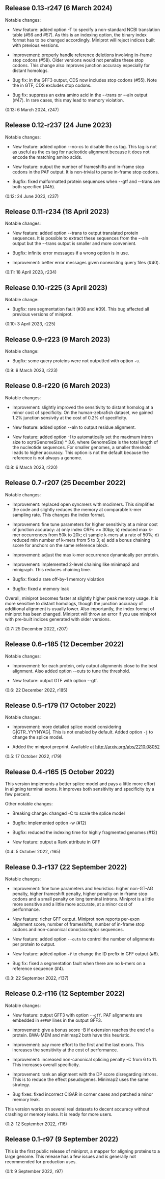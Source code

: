 Release 0.13-r247 (6 March 2024)
--------------------------------

Notable changes:

 * New feature: added option -T to specify a non-standard NCBI translation
   table (#56 and #57). As this is an indexing option, the binary index format
   has to be changed accordingly. Miniprot will reject indices built with
   previous versions.

 * Improvement: properly handle reference deletions involving in-frame stop
   codons (#58). Older versions would not penalize these stop codons. This
   change also improves junction accuracy especially for distant homologs.

 * Bug fix: in the GFF3 output, CDS now includes stop codons (#55). Note the in
   GTF, CDS excludes stop codons.

 * Bug fix: suppress an extra amino acid in the --trans or --aln output (#47).
   In rare cases, this may lead to memory violation.

(0.13: 6 March 2024, r247)



Release 0.12-r237 (24 June 2023)
--------------------------------

Notable changes:

 * New feature: added option --no-cs to disable the cs tag. This tag is not as
   useful as the cs tag for nucleotide alignment because it does not encode the
   matching amino acids.

 * New feature: output the number of frameshifts and in-frame stop codons in
   the PAF output. It is non-trivial to parse in-frame stop codons.

 * Bugfix: fixed malformatted protein sequences when --gtf and --trans are both
   specified (#45).

(0.12: 24 June 2023, r237)



Release 0.11-r234 (18 April 2023)
---------------------------------

Notable changes:

 * New feature: added option --trans to output translated protein sequences. It
   is possible to extract these sequences from the --aln output but the --trans
   output is smaller and more convenient.

 * Bugfix: infinite error messages if a wrong option is in use.

 * Improvement: better error messages given nonexisting query files (#40).

(0.11: 18 April 2023, r234)



Release 0.10-r225 (3 April 2023)
--------------------------------

Notable change:

 * Bugfix: rare segmentation fault (#38 and #39). This bug affected all
   previous versions of miniprot.

(0.10: 3 April 2023, r225)



Release 0.9-r223 (9 March 2023)
-------------------------------

Notable change:

 * Bugfix: some query proteins were not outputted with option `-u`.

(0.9: 9 March 2023, r223)



Release 0.8-r220 (6 March 2023)
-------------------------------

Notable changes:

 * Improvement: slightly improved the sensitivity to distant homolog at a minor
   cost of specificity. On the human-zebrafish dataset, we gained 1.2% junction
   sensivity at the cost of 0.2% of specificity.

 * New feature: added option --aln to output residue alignment.

 * New feature: added option -I to automatically set the maximum intron size to
   sqrt(GenomeSize) * 3.6, where GenomeSize is the total length of the
   nucleotide sequences. For smaller genomes, a smaller threshold leads to
   higher accuracy. This option is not the default because the reference is not
   always a genome.

(0.8: 6 March 2023, r220)



Release 0.7-r207 (25 December 2022)
-----------------------------------

Notable changes:

 * Improvement: replaced open syncmers with modimers. This simplifies the code
   and slightly reduces the memory at comparable k-mer sampling rate. This
   changes the index format.

 * Improvement: fine tune parameters for higher sensitivity at a minor cost of
   junction accuracy: a) only index ORFs >= 30bp; b) reduced max k-mer
   occurrences from 50k to 20k; c) sample k-mers at a rate of 50%; d) reduced
   min number of k-mers from 5 to 3; e) add a bonus chaining score for anchors
   on the same reference block.

 * Improvement: adjust the max k-mer occurrence dynamically per protein.

 * Improvement: implemented 2-level chaining like minimap2 and minigraph. This
   reduces chaining time.

 * Bugfix: fixed a rare off-by-1 memory violation

 * Bugfix: fixed a memory leak

Overall, miniprot becomes faster at slightly higher peak memory usage. It is
more sensitive to distant homologs, though the junction accuracy of additional
alignment is usually lower. Also importantly, the index format of miniprot has
been changed. Miniprot will throw an error if you use miniprot with pre-built
indices generated with older versions.

(0.7: 25 December 2022, r207)



Release 0.6-r185 (12 December 2022)
-----------------------------------

Notable changes:

 * Improvement: for each protein, only output alignments close to the best
   alignment. Also added option --outs to tune the threshold.

 * New feature: output GTF with option --gtf.

(0.6: 22 December 2022, r185)



Release 0.5-r179 (17 October 2022)
----------------------------------

Notable changes:

 * Improvement: more detailed splice model considering G|GTR..YYYNYAG|. This is
   not enabled by default. Added option `-j` to change the splice model.

 * Added the miniprot preprint. Available at http://arxiv.org/abs/2210.08052

(0.5: 17 October 2022, r179)



Release 0.4-r165 (5 October 2022)
---------------------------------

This version implements a better splice model and pays a little more effort in
aligning terminal exons. It improves both sensitivity and specificity by a few
percent.

Other notable changes:

 * Breaking change: changed -C to scale the splice model

 * Bugfix: implemented option -w (#12)

 * Bugfix: reduced the indexing time for highly fragmented genomes (#12)

 * New feature: output a Rank attribute in GFF

(0.4: 5 October 2022, r165)



Release 0.3-r137 (22 September 2022)
------------------------------------

Notable changes:

 * Improvement: fine tune parameters and heuristics: higher non-GT-AG penalty,
   higher frameshift penalty, higher penalty on in-frame stop codons and a
   small penalty on long terminal introns. Miniprot is a little more sensitive
   and a little more accurate, at a minor cost of performance.

 * New feature: richer GFF output. Miniprot now reports per-exon alignment
   score, number of frameshifts, number of in-frame stop codons and
   non-canonical donor/acceptor sequences.

 * New feature: added option `--outn` to control the number of alignments per
   protein to output.

 * New feature: added option `-P` to change the ID prefix in GFF output (#6).

 * Bug fix: fixed a segmentation fault when there are no k-mers on a reference
   sequence (#4).

(0.3: 22 September 2022, r137)



Release 0.2-r116 (12 September 2022)
------------------------------------

Notable changes:

 * New feature: output GFF3 with option `--gff`. PAF alignments are embedded in
   `##PAF` lines in the output GFF3.

 * Improvement: give a bonus score -B if extension reaches the end of a protein.
   BWA-MEM and minimap2 both have this heuristic.

 * Improvement: pay more effort to the first and the last exons. This increases
   the sensitivity at the cost of performance.

 * Improvement: increased non-canonical splicing penalty -C from 6 to 11. This
   increases overall specificity.

 * Improvement: rank an alignment with the DP score disregarding introns. This
   is to reduce the effect pseudogenes. Minimap2 uses the same strategy.

 * Bug fixes: fixed incorrect CIGAR in corner cases and patched a minor memory
   leak.

This version works on several real datasets to decent accuracy without crashing
or memory leaks. It is ready for more users.

(0.2: 12 September 2022, r116)



Release 0.1-r97 (9 September 2022)
----------------------------------

This is the first public release of miniprot, a mapper for aligning proteins to
a large genome. This release has a few issues and is generally not recommended
for production uses.

(0.1: 9 September 2022, r97)
